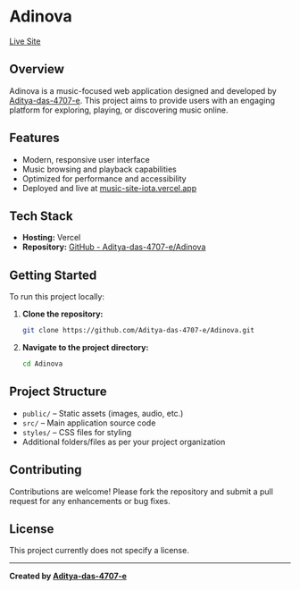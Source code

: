 # Adinova

[Live Site](https://music-site-iota.vercel.app)

## Overview

Adinova is a music-focused web application designed and developed by [Aditya-das-4707-e](https://github.com/Aditya-das-4707-e). This project aims to provide users with an engaging platform for exploring, playing, or discovering music online.

## Features

- Modern, responsive user interface
- Music browsing and playback capabilities
- Optimized for performance and accessibility
- Deployed and live at [music-site-iota.vercel.app](https://music-site-iota.vercel.app)

## Tech Stack

- **Hosting:** Vercel
- **Repository:** [GitHub - Aditya-das-4707-e/Adinova](https://github.com/Aditya-das-4707-e/Adinova)

## Getting Started

To run this project locally:

1. **Clone the repository:**
   ```bash
   git clone https://github.com/Aditya-das-4707-e/Adinova.git
   ```
2. **Navigate to the project directory:**
   ```bash
   cd Adinova
   ```

## Project Structure

- `public/` – Static assets (images, audio, etc.)
- `src/` – Main application source code
- `styles/` – CSS files for styling
- Additional folders/files as per your project organization

## Contributing

Contributions are welcome! Please fork the repository and submit a pull request for any enhancements or bug fixes.

## License

This project currently does not specify a license.

---

**Created by [Aditya-das-4707-e](https://github.com/Aditya-das-4707-e)**
